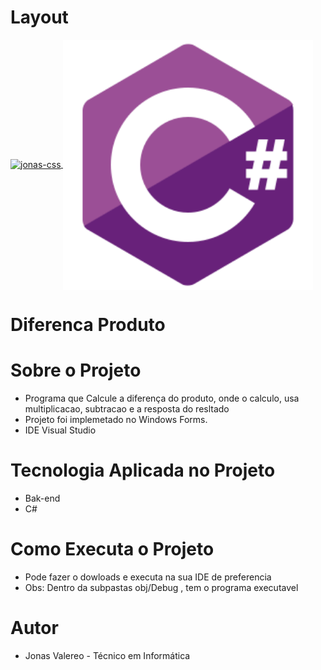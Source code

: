 # Layout

<a href="#">
<img align="center"  alt="jonas-css" height ="400" width ="350" src ="https://user-images.githubusercontent.com/25933386/116760987-d6706c00-a9ec-11eb-9e2e-7dd29296c4c3.jpg" style="max-width: 100%;"></img>
</a>

<a href="#">
<img align="center"  alt="jonas-C#" height ="400" width ="400" src ="https://raw.githubusercontent.com/devicons/devicon/master/icons/csharp/csharp-original.svg" style="max-width: 100%;"></img>
</a>

# Diferenca Produto

# Sobre o Projeto

- Programa  que Calcule a diferença do produto, onde o calculo, usa multiplicacao, subtracao e a resposta do resltado
- Projeto foi implemetado no  Windows Forms.
- IDE Visual Studio


# Tecnologia Aplicada no Projeto

- Bak-end
- C#

# Como Executa o Projeto

- Pode fazer o dowloads e executa na sua IDE de preferencia
- Obs: Dentro da subpastas obj/Debug , tem o programa executavel

# Autor
- Jonas Valereo - Técnico em Informática 
